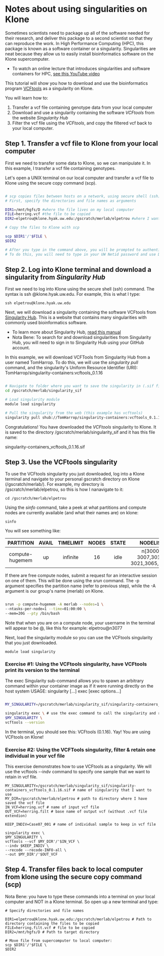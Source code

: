 # Notes about using singularities on Klone

Sometimes scientists need to package up all of the software needed for their research, and deliver this package to a second scientist so that they can reproduce the work. In High Performance Computing (HPC), this package is known as a software container or a singularity. Singularities are neat because they allow us to easily install bioinformatics software on the Klone supercomputer.

- To watch an online lecture that introduces singularities and software containers for HPC, [see this YouTube video](https://www.youtube.com/watch?v=vEjLuX0ClN0&t=1276s)

This tutorial will show you how to download and use the bioinformatics program [VCFtools](https://vcftools.github.io/man_latest.html) as a singularity on Klone.

You will learn how to:

1. Transfer a vcf file containing genotype data from your local computer
2. Download and use a singularity containing the software *VCFtools* from the website *Singularity Hub*
3. Filter the vcf file using the *VCFtools*, and copy the filtered vcf back to your local computer.

## Step 1. Transfer a vcf file to Klone from your local computer

First we need to transfer some data to Klone, so we can manipulate it. In this example, I transfer a vcf file containing genotypes.

Let's open a UNIX terminal on our local computer and transfer a vcf file to Klone using the secure copy command (scp).

``` bash

# scp copies files between hosts on a network, using secure shell (ssh) for data transfer. 
# First, specify the directories and file names as arguments 

DIR1=/mnt/hgfs/D #where the file lives on my local computer
FILE=herring.vcf #the file to be copied
DIR2=elpetrou@klone.hyak.uw.edu:/gscratch/merlab/elpetrou #where I want the file to go on Klone

# Copy the files to Klone with scp

scp $DIR1'/'$FILE \
$DIR2

# After you type in the command above, you will be prompted to authenticate yourself as a user on Klone.
# To do this, you will need to type in your UW Netid password and use DUO two-factor authentication. 

```

## Step 2. Log into Klone terminal and download a singularity from *Singularity Hub* 

First we need to log into Klone using the secure shell (ssh) command. The syntax is ssh <username>@klone.hyak.uw.edu. For example, this is what I type:

```
ssh elpetrou@klone.hyak.uw.edu
```

Next, we will download a singularity containing the software VCFtools from [Singularity Hub](https://singularity-hub.org/). This is a website that contains many singularities with commonly used bioinformatics software.

 - To learn more about Singularity Hub, [read this manual](https://singularityhub.github.io/singularityhub-docs/#pancakes-getting-started)
 - Nota Bene: To search for and download singularities from Singularity Hub, you will need to sign in to Singularity Hub using your GitHub account.

In this example, we will download VCFTools from Singularity Hub from a user named TomHarrop. To do this, we will use the *singularity pull* command, and the singularity's Uniform Resource Identifier (URI): TomHarrop/singularity-containers:vcftools_0.1.16

``` bash

# Navigate to folder where you want to save the singularity in (.sif file)
cd /gscratch/merlab/singularity_sif

# Load singularity module
module load singularity

# Pull the singularity from the web (this example has vcftools)
singularity pull shub://TomHarrop/singularity-containers:vcftools_0.1.16

```
Congratulations! You have downloaded the *VCFtools* singularity to Klone. It is saved to the directory /gscratch/merlab/singularity_sif and it has this file name:
  
  singularity-containers_vcftools_0.1.16.sif

## Step 3. Use the VCFtools singularity

To use the VCFtools singularity you just downloaded, log into a Klone terminal and navigate to your personal gscratch directory on Klone (/gscratch/merlab/<username>). 
For example, my directory is /gscratch/merlab/elpetrou, so this is how I nanavigate to it:

```
cd /gscratch/merlab/elpetrou
```
Using the *sinfo* command, take a peek at what partitions and compute nodes are currently available (and what their names are) on klone:

```
sinfo
```
You will see something like:

| PARTITION                  |        AVAIL         | TIMELIMIT                     | NODES                 | STATE               | NODELIST          |
|:--------------------------:|:--------------------:|:-----------------------------:|:---------------------:|:-------------------:|:-------------------:|
| compute-hugemem            | up                   | infinite                      | 16                    |idle                  | n[3000-3007,3016-3021,3065,3067]|



If there are free compute nodes, submit a request for an interactive session on one of them.
This will be done using the *srun* command. The -p argument specifies the partition name (refer to previous step), 
while the -A argument is our group's name (merlab) on Klone.

``` bash

srun -p compute-hugemem -A merlab --nodes=1 \
--ntasks-per-node=1 --time=01:00:00 \
--mem=20G --pty /bin/bash
```
Note that when you are on a compute node, your username in the terminal will appear to be <UWnetid>@<nodename>, like this for example: elpetrou@n3077 

Next, load the singularity module  so you can use the VCFtools singularity that you just downloaded.

```
module load singularity
```
### Exercise #1: Using the VCFtools singularity, have VCFtools print its version to the terminal

The exec Singularity sub-command allows you to spawn an arbitrary command within your container image as if it were running directly on the host system
USAGE: singularity [...] exec [exec options...] <container path> <command>

``` bash

MY_SINGULARITY=/gscratch/merlab/singularity_sif/singularity-containers_vcftools_0.1.16.sif # specify the path to the singularity you want to run

singularity exec \ # use the exec command to call the singularity and run commands that are specific to the VCFTools software
$MY_SINGULARITY \
vcftools --version 

```
In the terminal, you should see this: VCFtools (0.1.16). Yay! You are using VCFtools on Klone!


### Exercise #2: Using the VCFTools singularity, filter & retain one individual in your vcf file

This exercise demonstrates how to use VCFtools as a singularity. We will use the vcftools --indv command to specify one sample that we want to retain in vcf file.

```
MY_SINGULARITY=/gscratch/merlab/singularity_sif/singularity-containers_vcftools_0.1.16.sif # name of singularity that I want to use
MY_DIR=/gscratch/merlab/elpetrou # path to directory where I have saved the vcf file
IN_VCF=herring.vcf # name of input vcf file
OUT_VCF=herring.filt # base name of output vcf (without .vcf file extendion)

KEEP_INDIV=Case07_001 # name of individual sample to keep in vcf file

singularity exec \
$MY_SINGULARITY \
vcftools --vcf $MY_DIR'/'$IN_VCF \
--indv $KEEP_INDIV \ 
--recode --recode-INFO-all \
--out $MY_DIR'/'$OUT_VCF

```

## Step 4. Transfer files back to local computer from klone using the secure copy command (scp)
 
Nota Bene: you have to type these commands into a terminal on your local computer and NOT in a Klone terminal. So open up a new terminal and type:

```
# Specify directories and file names

DIR1=elpetrou@klone.hyak.uw.edu:/gscratch/merlab/elpetrou # Path to directory containing the files to be copied
FILE=herring.filt.vcf # file to be copied
DIR2=/mnt/hgfs/D # Path to target directory

# Move file from supercomputer to local computer:
scp $DIR1'/'$FILE \
$DIR2

```




